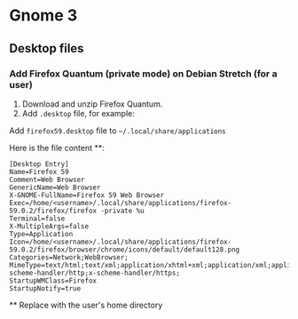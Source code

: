 # Gnome 3

## Desktop files

### Add Firefox Quantum (private mode) on Debian Stretch (for a user)

1. Download and unzip Firefox Quantum.
2. Add ```.desktop``` file, for example:

Add   ```firefox59.desktop``` file to ```~/.local/share/applications```


Here is the file content **:

```
[Desktop Entry]
Name=Firefox 59
Comment=Web Browser
GenericName=Web Browser
X-GNOME-FullName=Firefox 59 Web Browser
Exec=/home/<username>/.local/share/applications/firefox-59.0.2/firefox/firefox -private %u
Terminal=false
X-MultipleArgs=false
Type=Application
Icon=/home/<username>/.local/share/applications/firefox-59.0.2/firefox/browser/chrome/icons/default/default128.png
Categories=Network;WebBrowser;
MimeType=text/html;text/xml;application/xhtml+xml;application/xml;application/vnd.mozilla.xul+xml;application/rss+xml;application/rdf+xml;image/gif;image/jpeg;image/png;x-scheme-handler/http;x-scheme-handler/https;
StartupWMClass=Firefox
StartupNotify=true
```

** Replace <username> with the user's home directory

